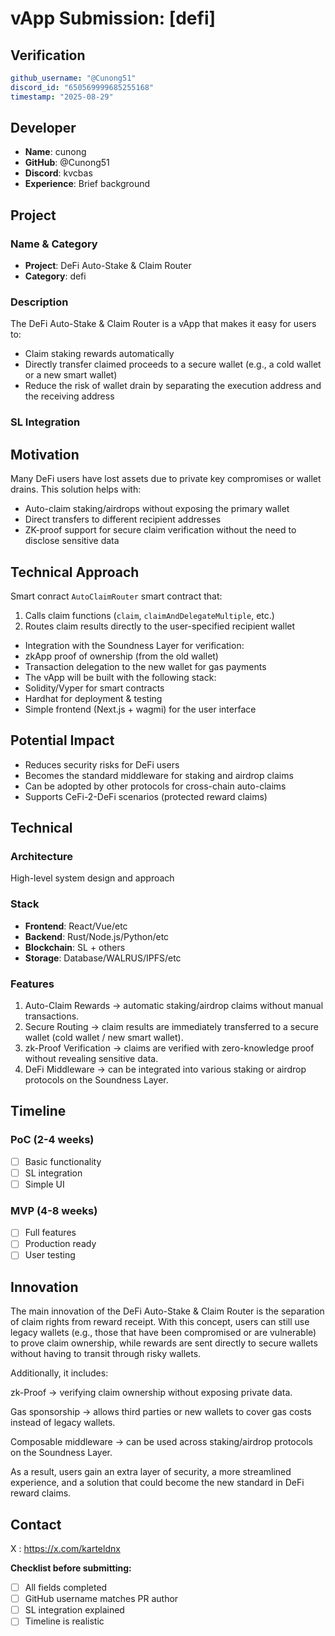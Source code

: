 # vApp Submission: [defi]

## Verification
```yaml
github_username: "@Cunong51"
discord_id: "650569999685255168"
timestamp: "2025-08-29"
```

## Developer
- **Name**: cunong
- **GitHub**: @Cunong51
- **Discord**: kvcbas
- **Experience**: Brief background

## Project

### Name & Category
- **Project**: DeFi Auto-Stake & Claim Router
- **Category**: defi

### Description
The DeFi Auto-Stake & Claim Router is a vApp that makes it easy for users to:
- Claim staking rewards automatically
- Directly transfer claimed proceeds to a secure wallet (e.g., a cold wallet or a new smart wallet)
- Reduce the risk of wallet drain by separating the execution address and the receiving address

### SL Integration  

## Motivation

Many DeFi users have lost assets due to private key compromises or wallet drains.
This solution helps with:
- Auto-claim staking/airdrops without exposing the primary wallet
- Direct transfers to different recipient addresses
- ZK-proof support for secure claim verification without the need to disclose sensitive data

## Technical Approach

Smart conract `AutoClaimRouter` smart contract that:
1. Calls claim functions (`claim`, `claimAndDelegateMultiple`, etc.)
2. Routes claim results directly to the user-specified recipient wallet
- Integration with the Soundness Layer for verification:
- zkApp proof of ownership (from the old wallet)
- Transaction delegation to the new wallet for gas payments
- The vApp will be built with the following stack:
- Solidity/Vyper for smart contracts
- Hardhat for deployment & testing
- Simple frontend (Next.js + wagmi) for the user interface

## Potential Impact

- Reduces security risks for DeFi users
- Becomes the standard middleware for staking and airdrop claims
- Can be adopted by other protocols for cross-chain auto-claims
- Supports CeFi-2-DeFi scenarios (protected reward claims)


## Technical

### Architecture
High-level system design and approach

### Stack
- **Frontend**: React/Vue/etc
- **Backend**: Rust/Node.js/Python/etc  
- **Blockchain**: SL + others
- **Storage**: Database/WALRUS/IPFS/etc

### Features
1. Auto-Claim Rewards → automatic staking/airdrop claims without manual transactions.
2. Secure Routing → claim results are immediately transferred to a secure wallet (cold wallet / new smart wallet).
3. zk-Proof Verification → claims are verified with zero-knowledge proof without revealing sensitive data.
4. DeFi Middleware → can be integrated into various staking or airdrop protocols on the Soundness Layer.

## Timeline

### PoC (2-4 weeks)
- [ ] Basic functionality
- [ ] SL integration
- [ ] Simple UI

### MVP (4-8 weeks)  
- [ ] Full features
- [ ] Production ready
- [ ] User testing

## Innovation
The main innovation of the DeFi Auto-Stake & Claim Router is the separation of claim rights from reward receipt.
With this concept, users can still use legacy wallets (e.g., those that have been compromised or are vulnerable) to prove claim ownership, while rewards are sent directly to secure wallets without having to transit through risky wallets.

Additionally, it includes:

zk-Proof → verifying claim ownership without exposing private data.

Gas sponsorship → allows third parties or new wallets to cover gas costs instead of legacy wallets.

Composable middleware → can be used across staking/airdrop protocols on the Soundness Layer.

As a result, users gain an extra layer of security, a more streamlined experience, and a solution that could become the new standard in DeFi reward claims.

## Contact
 X : https://x.com/karteldnx


**Checklist before submitting:**
- [ ] All fields completed
- [ ] GitHub username matches PR author  
- [ ] SL integration explained
- [ ] Timeline is realistic